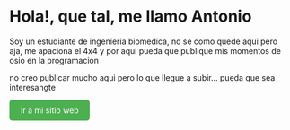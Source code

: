 # Hola!, que tal, me llamo Antonio

Soy un estudiante de ingenieria biomedica, no se como quede aqui pero aja, me apaciona el 4x4 y por aqui pueda que publique mis momentos de osio en la programacion 

no creo publicar mucho aqui pero lo que llegue a subir... pueda que sea interesangte 

<a href="https://vegmir.github.io/" target="_blank" style="display: inline-block; padding: 10px 20px; background-color: #4CAF50; color: white; text-decoration: none; border-radius: 5px;">
  Ir a mi sitio web
</a>

